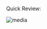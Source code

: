 
Quick Review:

![media](https://user-images.githubusercontent.com/108945278/189900619-fa00fdca-9d8f-4afa-983b-0ea2523c8bc3.gif)
